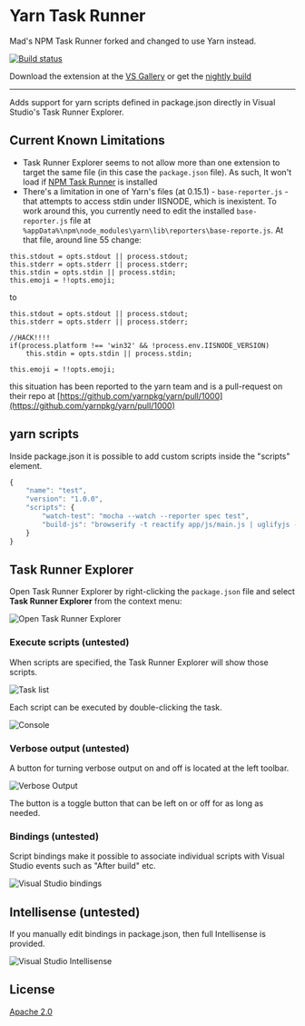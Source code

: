 # Yarn Task Runner

Mad's NPM Task Runner forked and changed to use Yarn instead.

[![Build status](https://ci.appveyor.com/api/projects/status/2cohf1g6n0ii7imq?svg=true)](https://ci.appveyor.com/project/madskristensen/yarntaskrunner)

Download the extension at the
[VS Gallery](https://visualstudiogallery.msdn.microsoft.com/8f2f2cbc-4da5-43ba-9de2-c9d08ade4941)
or get the
[nightly build](http://vsixgallery.com/extension/d7f89ba3-815c-4feb-89b9-68d1654e2138/)

---------------------------------------------------------

Adds support for yarn scripts defined in package.json 
directly in Visual Studio's Task Runner Explorer.

## Current Known Limitations

- Task Runner Explorer seems to not allow more than one extension to target the same file (in this case the `package.json` file). As such, It won't load if [NPM Task Runner](https://visualstudiogallery.msdn.microsoft.com/8f2f2cbc-4da5-43ba-9de2-c9d08ade4941) is installed
- There's a limitation in one of Yarn's files (at 0.15.1) - `base-reporter.js` - that attempts to access stdin under IISNODE, which is inexistent. To work around this, you currently need to edit the installed `base-reporter.js` file at `%appData%\npm\node_modules\yarn\lib\reporters\base-reporte.js`. At that file, around line 55 change:

```
this.stdout = opts.stdout || process.stdout;
this.stderr = opts.stderr || process.stderr;
this.stdin = opts.stdin || process.stdin;
this.emoji = !!opts.emoji;
```

to

```
this.stdout = opts.stdout || process.stdout;
this.stderr = opts.stderr || process.stderr;

//HACK!!!!
if(process.platform !== 'win32' && !process.env.IISNODE_VERSION)
    this.stdin = opts.stdin || process.stdin;

this.emoji = !!opts.emoji;
```

this situation has been reported to the yarn team and is a pull-request on their repo at [https://github.com/yarnpkg/yarn/pull/1000](https://github.com/yarnpkg/yarn/pull/1000) 



## yarn scripts

Inside package.json it is possible to add custom scripts inside
the "scripts" element.

```js
{
	"name": "test",
	"version": "1.0.0",
	"scripts": {
		"watch-test": "mocha --watch --reporter spec test",
		"build-js": "browserify -t reactify app/js/main.js | uglifyjs -mc > static/bundle.js"
	}
}
```



## Task Runner Explorer
Open Task Runner Explorer by right-clicking the `package.json`
file and select **Task Runner Explorer** from the context menu:

![Open Task Runner Explorer](art/open-trx.png)

### Execute scripts (untested)
When scripts are specified, the Task Runner Explorer
will show those scripts.

![Task list](art/task-list.png)

Each script can be executed by double-clicking the task.

![Console](art/console.png)

### Verbose output (untested)
A button for turning verbose output on and off is located
at the left toolbar.

![Verbose Output](art/verbose-output.png)

The button is a toggle button that can be left
on or off for as long as needed.

### Bindings (untested)
Script bindings make it possible to associate individual scripts
with Visual Studio events such as "After build" etc.

![Visual Studio bindings](art/bindings.png)

## Intellisense (untested)

If you manually edit bindings in package.json, then full
Intellisense is provided.

![Visual Studio Intellisense](art/intellisense.png)

## License
[Apache 2.0](LICENSE)
